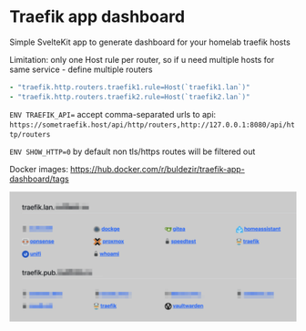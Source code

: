 # Traefik app dashboard

Simple SvelteKit app to generate dashboard for your homelab traefik hosts

Limitation: only one Host rule per router, so if u need multiple hosts for same service - define multiple routers
```yml
- "traefik.http.routers.traefik1.rule=Host(`traefik1.lan`)"
- "traefik.http.routers.traefik2.rule=Host(`traefik2.lan`)"
```

`ENV TRAEFIK_API=`
accept comma-separated urls to api: 
`https://sometraefik.host/api/http/routers,http://127.0.0.1:8080/api/http/routers`

`ENV SHOW_HTTP=0`
by default non tls/https routes will be filtered out

Docker images:
https://hub.docker.com/r/buldezir/traefik-app-dashboard/tags


![Screenshot](screenshot.png)
